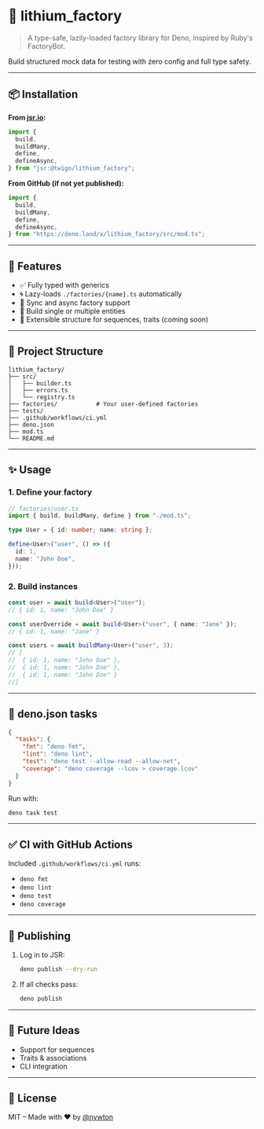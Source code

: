 # 🧪 lithium_factory

> A type-safe, lazily-loaded factory library for Deno, inspired by Ruby's
> FactoryBot.

Build structured mock data for testing with zero config and full type safety.

---

## 📦 Installation

**From [jsr.io](https://jsr.io):**

```ts
import {
  build,
  buildMany,
  define,
  defineAsync,
} from "jsr:@twigo/lithium_factory";
```

**From GitHub (if not yet published):**

```ts
import {
  build,
  buildMany,
  define,
  defineAsync,
} from "https://deno.land/x/lithium_factory/src/mod.ts";
```

---

## 🚀 Features

- ✅ Fully typed with generics
- 🌀 Lazy-loads `./factories/{name}.ts` automatically
- 🔁 Sync and async factory support
- 🎯 Build single or multiple entities
- 🧱 Extensible structure for sequences, traits (coming soon)

---

## 📂 Project Structure

```
lithium_factory/
├── src/
│   ├── builder.ts
│   ├── errors.ts
│   └── registry.ts
├── factories/           # Your user-defined factories
├── tests/
├── .github/workflows/ci.yml
├── deno.json
├── mod.ts
└── README.md
```

---

## ✨ Usage

### 1. Define your factory

```ts
// factories/user.ts
import { build, buildMany, define } from "./mod.ts";

type User = { id: number; name: string };

define<User>("user", () => ({
  id: 1,
  name: "John Doe",
}));
```

### 2. Build instances

```ts
const user = await build<User>("user");
// { id: 1, name: "John Doe" }

const userOverride = await build<User>("user", { name: "Jane" });
// { id: 1, name: "Jane" }

const users = await buildMany<User>("user", 3);
// [
//  { id: 1, name: "John Doe" },
//  { id: 1, name: "John Doe" },
//  { id: 1, name: "John Doe" }
//]
```

---

## 🔧 deno.json tasks

```json
{
  "tasks": {
    "fmt": "deno fmt",
    "lint": "deno lint",
    "test": "deno test --allow-read --allow-net",
    "coverage": "deno coverage --lcov > coverage.lcov"
  }
}
```

Run with:

```bash
deno task test
```

---

## ✅ CI with GitHub Actions

Included `.github/workflows/ci.yml` runs:

- `deno fmt`
- `deno lint`
- `deno test`
- `deno coverage`

---

## 🚀 Publishing

1. Log in to JSR:

   ```bash
   deno publish --dry-run
   ```

2. If all checks pass:

   ```bash
   deno publish
   ```

---

## 🧩 Future Ideas

- Support for sequences
- Traits & associations
- CLI integration

---

## 🧠 License

MIT – Made with ❤️ by [@nywton](https://github.com/nywton)
